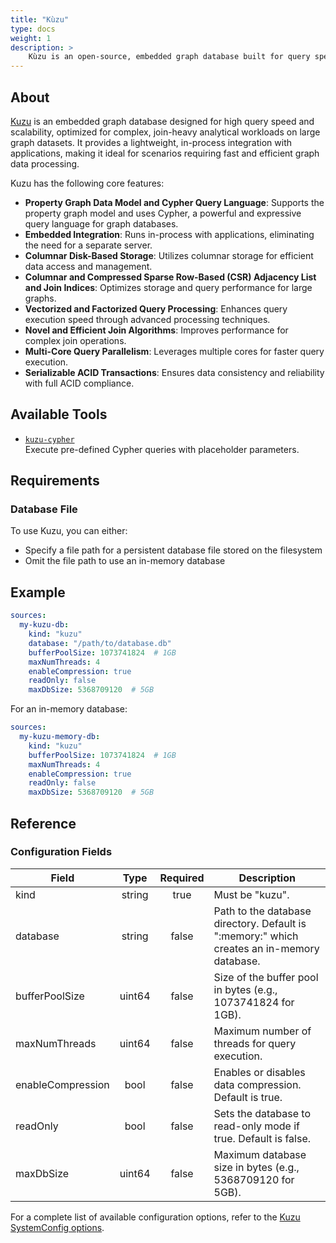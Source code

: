 ```yaml
---
title: "Kùzu"
type: docs
weight: 1
description: > 
    Kùzu is an open-source, embedded graph database built for query speed and scalability, optimized for complex join-heavy analytical workloads using the Cypher query language.
---
```


## About

[Kuzu](https://kuzudb.com/) is an embedded graph database designed for high query speed and scalability, optimized for complex, join-heavy analytical workloads on large graph datasets. It provides a lightweight, in-process integration with applications, making it ideal for scenarios requiring fast and efficient graph data processing.

Kuzu has the following core features:

- **Property Graph Data Model and Cypher Query Language**: Supports the property graph model and uses Cypher, a powerful and expressive query language for graph databases.
- **Embedded Integration**: Runs in-process with applications, eliminating the need for a separate server.
- **Columnar Disk-Based Storage**: Utilizes columnar storage for efficient data access and management.
- **Columnar and Compressed Sparse Row-Based (CSR) Adjacency List and Join Indices**: Optimizes storage and query performance for large graphs.
- **Vectorized and Factorized Query Processing**: Enhances query execution speed through advanced processing techniques.
- **Novel and Efficient Join Algorithms**: Improves performance for complex join operations.
- **Multi-Core Query Parallelism**: Leverages multiple cores for faster query execution.
- **Serializable ACID Transactions**: Ensures data consistency and reliability with full ACID compliance.


## Available Tools

- [`kuzu-cypher`](../tools/kuzu/kuzu-cypher.md)  
  Execute pre-defined Cypher queries with placeholder parameters.

## Requirements

### Database File

To use Kuzu, you can either:

- Specify a file path for a persistent database file stored on the filesystem
- Omit the file path to use an in-memory database

## Example

```yaml
sources:
  my-kuzu-db:
    kind: "kuzu"
    database: "/path/to/database.db"
    bufferPoolSize: 1073741824  # 1GB
    maxNumThreads: 4
    enableCompression: true
    readOnly: false
    maxDbSize: 5368709120  # 5GB
```

For an in-memory database:

```yaml
sources:
  my-kuzu-memory-db:
    kind: "kuzu"
    bufferPoolSize: 1073741824  # 1GB
    maxNumThreads: 4
    enableCompression: true
    readOnly: false
    maxDbSize: 5368709120  # 5GB
```

## Reference

### Configuration Fields

| **Field**          | **Type** | **Required** | **Description**                                                                 |
|--------------------|:--------:|:------------:|---------------------------------------------------------------------------------|
| kind               | string   | true         | Must be "kuzu".                                                                 |
| database           | string   | false        | Path to the database directory. Default is ":memory:" which creates an in-memory database. |
| bufferPoolSize     | uint64   | false        | Size of the buffer pool in bytes (e.g., 1073741824 for 1GB).                    |
| maxNumThreads      | uint64   | false        | Maximum number of threads for query execution.                                   |
| enableCompression  | bool     | false        | Enables or disables data compression. Default is true.                           |
| readOnly           | bool     | false        | Sets the database to read-only mode if true. Default is false.                   |
| maxDbSize          | uint64   | false        | Maximum database size in bytes (e.g., 5368709120 for 5GB).                      |

For a complete list of available configuration options, refer to the [Kuzu SystemConfig options](https://pkg.go.dev/github.com/kuzudb/go-kuzu#SystemConfig).